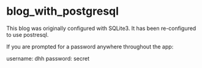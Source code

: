 blog_with_postgresql
==========

This blog was originally configured with SQLite3. It has been re-configured to use postresql.

If you are prompted for a password anywhere throughout the app:

username: dhh
password: secret
